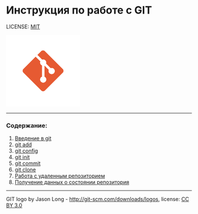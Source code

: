 # Инструкция по работе с GIT



LICENSE: [MIT](./license.md)

<img src="./assets/git_logo.png" alt= "Логотип" width="200">

---

### Содержание:
1. [Введение в git](./vvedenie.md)
2. [git add](./add.md "узнать подробней")
3. [git config](./config.md "узнать подробней")
4. [git init](./init.md "узнать подробней")
5. [git commit](./commit.md "узнать подробней")
6. [git clone](./clone.md "узнать подробней")
7. [Работа с удаленным репозиторием](./udalennye/udsoder.md "узнать подробней")
8. [Получение данных о состоянии репозитория](./dlya_sost.md "узнать подробней")
---
GIT logo by Jason Long - http://git-scm.com/downloads/logos, license: [CC BY 3.0](https://creativecommons.org/licenses/by/3.0/)